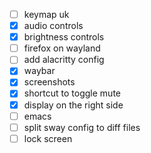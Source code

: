  - [ ] keymap uk
 - [x] audio controls
 - [x] brightness controls
 - [ ] firefox on wayland
 - [ ] add alacritty config
 - [x] waybar
 - [x] screenshots
 - [x] shortcut to toggle mute
 - [x] display on the right side
 - [ ] emacs
 - [ ] split sway config to diff files
 - [ ] lock screen